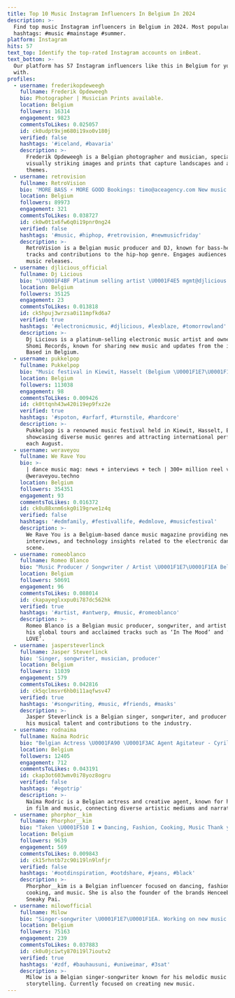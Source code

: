 ```yaml
---
title: Top 10 Music Instagram Influencers In Belgium In 2024
description: >-
  Find top music Instagram influencers in Belgium in 2024. Most popular
  hashtags: #music #mainstage #summer.
platform: Instagram
hits: 57
text_top: Identify the top-rated Instagram accounts on inBeat.
text_bottom: >-
  Our platform has 57 Instagram influencers like this in Belgium for you to work
  with.
profiles:
  - username: frederikopdeweegh
    fullname: Frederik Opdeweegh
    bio: Photographer | Musician Prints available.
    location: Belgium
    followers: 16314
    engagement: 9823
    commentsToLikes: 0.025057
    id: ck0udpt9xjm680i19xo0v180j
    verified: false
    hashtags: '#iceland, #bavaria'
    description: >-
      Frederik Opdeweegh is a Belgian photographer and musician, specializing in
      visually striking images and prints that capture landscapes and artistic
      themes.
  - username: retrovision
    fullname: RetroVision
    bio: 'MORE BASS ⚡️ MORE GOOD Bookings: timo@aceagency.com New music over here ⬇️'
    location: Belgium
    followers: 89973
    engagement: 321
    commentsToLikes: 0.038727
    id: ck0w0t1x6fw6q0i19pnr0ng24
    verified: false
    hashtags: '#music, #hiphop, #retrovision, #newmusicfriday'
    description: >-
      RetroVision is a Belgian music producer and DJ, known for bass-heavy
      tracks and contributions to the hip-hop genre. Engages audiences with new
      music releases.
  - username: djlicious_official
    fullname: Dj Licious
    bio: "\U0001F4BF Platinum selling artist \U0001F4E5 mgmt@djlicious.be \U0001F4C0 My label @shomirecords \U0001F3B6 New music & latest updates ⬇️"
    location: Belgium
    followers: 35125
    engagement: 23
    commentsToLikes: 0.013818
    id: ck5hpuj3wrzsa0i11mpfkd6a7
    verified: true
    hashtags: '#electronicmusic, #djlicious, #lexblaze, #tomorrowland'
    description: >-
      Dj Licious is a platinum-selling electronic music artist and owner of
      Shomi Records, known for sharing new music and updates from the industry.
      Based in Belgium.
  - username: pukkelpop
    fullname: Pukkelpop
    bio: "Music festival in Kiewit, Hasselt (Belgium \U0001F1E7\U0001F1EA) #PKP23 • 17, 18, 19 & 20 August"
    location: Belgium
    followers: 113038
    engagement: 98
    commentsToLikes: 0.009426
    id: ck0ttqnh43w420i19ep9fxz2e
    verified: true
    hashtags: '#spoton, #arfarf, #turnstile, #hardcore'
    description: >-
      Pukkelpop is a renowned music festival held in Kiewit, Hasselt, Belgium,
      showcasing diverse music genres and attracting international performers
      each August.
  - username: weraveyou
    fullname: We Rave You
    bio: >-
      | dance music mag: news + interviews + tech | 300+ million reel views |
      @weraveyou.techno
    location: Belgium
    followers: 354351
    engagement: 93
    commentsToLikes: 0.016372
    id: ck0u88xnm6skg0i19grwe1z4q
    verified: false
    hashtags: '#edmfamily, #festivallife, #edmlove, #musicfestival'
    description: >-
      We Rave You is a Belgium-based dance music magazine providing news,
      interviews, and technology insights related to the electronic dance music
      scene.
  - username: romeoblanco
    fullname: Romeo Blanco
    bio: "Music Producer / Songwriter / Artist \U0001F1E7\U0001F1EA Belgian born | touring the world. \U0001F4C0 Golden record for ‘In The Mood’ ‘FOR YOUR LOVE’ out now! WOTN TV here:"
    location: Belgium
    followers: 50691
    engagement: 96
    commentsToLikes: 0.088014
    id: ckapayeglxxpu0i787dc562hk
    verified: true
    hashtags: '#artist, #antwerp, #music, #romeoblanco'
    description: >-
      Romeo Blanco is a Belgian music producer, songwriter, and artist known for
      his global tours and acclaimed tracks such as ‘In The Mood’ and ‘FOR YOUR
      LOVE’.
  - username: jaspersteverlinck
    fullname: Jasper Steverlinck
    bio: 'Singer, songwriter, musician, producer'
    location: Belgium
    followers: 11039
    engagement: 579
    commentsToLikes: 0.042816
    id: ck5qclmsvr6hb0i11aqfwsv47
    verified: true
    hashtags: '#songwriting, #music, #friends, #masks'
    description: >-
      Jasper Steverlinck is a Belgian singer, songwriter, and producer known for
      his musical talent and contributions to the industry.
  - username: rodnaima
    fullname: Naïma Rodric
    bio: "Belgian Actress \U0001FA90 \U0001F3AC Agent Agitateur - Cyril Cannizzo Cinéma / Soon • Music Hole \U0001F3A5"
    location: Belgium
    followers: 12405
    engagement: 712
    commentsToLikes: 0.043191
    id: ckap3ot603wmv0i78yoz8ogru
    verified: false
    hashtags: '#egotrip'
    description: >-
      Naïma Rodric is a Belgian actress and creative agent, known for her work
      in film and music, connecting diverse artistic mediums and narratives.
  - username: phorphor__kim
    fullname: Phorphor__kim
    bio: "Taken \U0001F510 I ❤️ Dancing, Fashion, Cooking, Music Thank you for my new followers \U0001F97A Tiktok: itsphorphorkim (130k+) • Founder @shophenceeberry_ @sneaky.pai"
    location: Belgium
    followers: 9639
    engagement: 569
    commentsToLikes: 0.009843
    id: ck15rhntb7zc90i19ln9lnfjr
    verified: false
    hashtags: '#ootdinspiration, #ootdshare, #jeans, #black'
    description: >-
      Phorphor__kim is a Belgian influencer focused on dancing, fashion,
      cooking, and music. She is also the founder of the brands Henceeberry and
      Sneaky Pai.
  - username: milowofficial
    fullname: Milow
    bio: "Singer-songwriter \U0001F1E7\U0001F1EA. Working on new music. Text me: Whatsapp +32493098809"
    location: Belgium
    followers: 75163
    engagement: 239
    commentsToLikes: 0.037883
    id: ck0u0jciwty870i19l7ioutv2
    verified: true
    hashtags: '#zdf, #bauhausuni, #uniweimar, #3sat'
    description: >-
      Milow is a Belgian singer-songwriter known for his melodic music and
      storytelling. Currently focused on creating new music.
---
```


